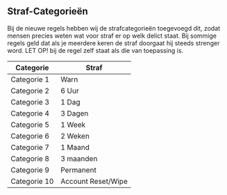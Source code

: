 ## Straf-Categorieën

Bij de nieuwe regels hebben wij de strafcategorieën toegevoegd dit, zodat mensen precies weten wat voor straf er op welk delict staat. 
Bij sommige regels geld dat als je meerdere keren de straf doorgaat hij steeds strenger word. LET OP! bij de regel zelf staat als die van toepassing is.

| Categorie | Straf |
|---|---|
| Categorie 1 | Warn |
| Categorie 2 | 6 Uur |
| Categorie 3 | 1 Dag |
| Categorie 4 | 3 Dagen |
| Categorie 5 | 1 Week |
| Categorie 6 | 2 Weken |
| Categorie 7 | 1 Maand |
| Categorie 8 | 3 maanden |
| Categorie 9 | Permanent |
| Categorie 10 | Account Reset/Wipe |
